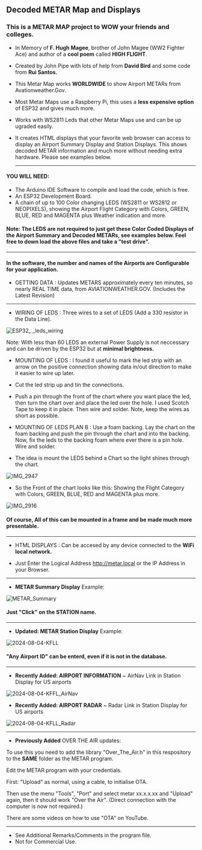 ## Decoded METAR Map and Displays
### This is a METAR MAP project to WOW your friends and colleges.

+ In Memory of **F. Hugh Magee**, brother of John Magee (WW2 Fighter Ace) and author of a **cool poem** called **HIGH FLIGHT**.
+ Created by John Pipe with lots of help from **David Bird** and some code from **Rui Santos.**

+ This Metar Map works **WORLDWIDE** to show Airport METARs from Avationweather.Gov.

+ Most Metar Maps use a Raspberry Pi, this uses a **less expensive option** of ESP32 and gives much more.
  
+ Works with WS2811 Leds that other Metar Maps use and can be up ugraded easily.

+ It creates HTML displays that your favorite web browser can access to display an Airport Summary Display and Station Displays.  This shows decoded METAR information and much more without needing extra hardware.  Please see examples below.

  ---
 #### YOU WILL NEED:
 + The Arduino IDE Software to compile and load the code, which is free.
 + An ESP32 Development Board.
 +  A chain of up to 100 Color changing LEDS (WS2811 or WS2812 or NEOPIXELS), showing the Airport Flight Category with Colors, GREEN, BLUE, RED and MAGENTA plus Weather indication and more.
   #### Note: The LEDS are not required to just get these Color Coded Displays of the Airport Summary and Decoded METARs, see examples below.  Feel free to down load the above files and take a "test drive".

---

#### In the software, the number and names of the Airports are Configurable for your application.

+ GETTING DATA : Updates METARS approximately every ten minutes, so nearly REAL TIME data, from AVIATIONWEATHER.GOV.  (Includes the Latest Revision)
---

+ WIRING OF LEDS : Three wires to  a set of LEDS (Add a 330 resistor in the Data Line).

![ESP32_ _leds_wiring](https://user-images.githubusercontent.com/24758833/197342655-f6e17e1f-f41f-4e63-b6c1-63a42799240c.png)

Note: With less than 60 LEDS an external Power Supply is not neccessary and can be driven by the ESP32 but at **minimal brightness.**

+ MOUNTING OF LEDS : I found it useful to mark the led strip with an arrow on the positive connection showing data in/out direction to make it easier to wire up later.
+ Cut the led strip up and tin the connections.
+ Push a pin through the front of the chart where you want place the led, then turn the chart over and place the led over the hole.  I used Scotch Tape to keep it in place.  Then wire and solder.  Note, keep the wires as short as possible.
+ MOUNTING OF LEDS PLAN B : Use a foam backing. Lay the chart on the foam backing and push the pin through the chart and into the backing.  Now, fix the leds to the backing foam where ever there is a pin hole.  Wire and solder.

+ The idea is mount the LEDS behind a Chart so the light shines through the chart.

![IMG_2947](https://user-images.githubusercontent.com/24758833/157293897-e3d9f13f-debc-4f80-a27e-ef0c16ccbe5c.JPG)


+ So the Front of the chart looks like this: Showing the Flight Category with Colors, GREEN, BLUE, RED and MAGENTA plus more.

![IMG_2916](https://user-images.githubusercontent.com/24758833/157294109-c94372d3-fa67-4a66-8e46-7be0fdde13f8.JPG)

#### Of course, All of this can be mounted in a frame and be made much more presentable.

---

+ HTML DISPLAYS : Can be accesed by any device connected to the **WiFi local network.**

+ Just Enter the Logical Address http://metar.local or the IP Address in your Browser.

---

+ **METAR Summary Display** Example:

![METAR_Summary](https://user-images.githubusercontent.com/24758833/197342754-2bac1db7-003e-47b2-8072-c6f3a0c6f7f8.png)

#### Just "Click" on the STATION name.
---

+ **Updated: METAR Station Display** Example:

![2024-08-04-KFLL](https://github.com/user-attachments/assets/be266e73-e3f8-47f0-a2a8-6efdb23cfa61)

#### "Any Airport ID" can be enterd, even if it is not in the database.
---
+ **Recently Added:  AIRPORT INFORMATION**  ~  AirNav Link in Station Display for US airports

![2024-08-04-KFFL_AirNav](https://github.com/user-attachments/assets/09c26d76-98c2-424a-830e-2b9cf100d2bd)

 + **Recently Added:  AIRPORT RADAR**  ~  Radar Link in Station Display for US airports

![2024-08-04-KFLL_Radar](https://github.com/user-attachments/assets/8880e728-0b18-411c-9fa9-31f1432b6336)

---

+ **Previously Added** OVER THE AIR updates:

To use this you need to add the library "Over_The_Air.h" in this respository to the **SAME** folder as the METAR program.

Edit the METAR program with your credentials.

First: "Upload" as normal, using a cable, to initialise OTA.

Then use the menu  "Tools", "Port" and select  metar xx.x.x.xx and "Upload" again, then it should work "Over the Air".  (Direct connection with the computer is now not required.)

There are some videos on how to use "OTA" on YouTube.

---

+ See Additional Remarks/Comments in the program file.
+ Not for Commercial Use.
